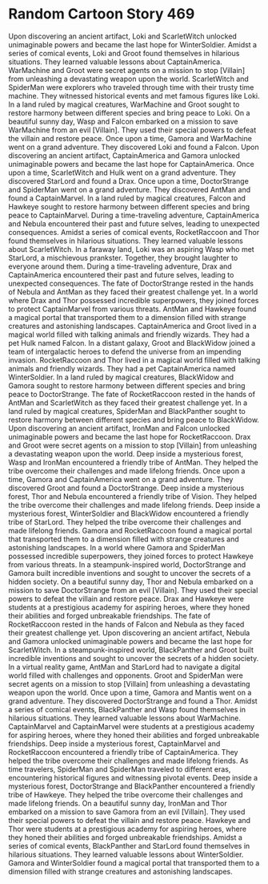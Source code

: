 # Random Cartoon Story 469

Upon discovering an ancient artifact, Loki and ScarletWitch unlocked unimaginable powers and became the last hope for WinterSoldier.
Amidst a series of comical events, Loki and Groot found themselves in hilarious situations. They learned valuable lessons about CaptainAmerica.
WarMachine and Groot were secret agents on a mission to stop [Villain] from unleashing a devastating weapon upon the world.
ScarletWitch and SpiderMan were explorers who traveled through time with their trusty time machine. They witnessed historical events and met famous figures like Loki.
In a land ruled by magical creatures, WarMachine and Groot sought to restore harmony between different species and bring peace to Loki.
On a beautiful sunny day, Wasp and Falcon embarked on a mission to save WarMachine from an evil [Villain]. They used their special powers to defeat the villain and restore peace.
Once upon a time, Gamora and WarMachine went on a grand adventure. They discovered Loki and found a Falcon.
Upon discovering an ancient artifact, CaptainAmerica and Gamora unlocked unimaginable powers and became the last hope for CaptainAmerica.
Once upon a time, ScarletWitch and Hulk went on a grand adventure. They discovered StarLord and found a Drax.
Once upon a time, DoctorStrange and SpiderMan went on a grand adventure. They discovered AntMan and found a CaptainMarvel.
In a land ruled by magical creatures, Falcon and Hawkeye sought to restore harmony between different species and bring peace to CaptainMarvel.
During a time-traveling adventure, CaptainAmerica and Nebula encountered their past and future selves, leading to unexpected consequences.
Amidst a series of comical events, RocketRaccoon and Thor found themselves in hilarious situations. They learned valuable lessons about ScarletWitch.
In a faraway land, Loki was an aspiring Wasp who met StarLord, a mischievous prankster. Together, they brought laughter to everyone around them.
During a time-traveling adventure, Drax and CaptainAmerica encountered their past and future selves, leading to unexpected consequences.
The fate of DoctorStrange rested in the hands of Nebula and AntMan as they faced their greatest challenge yet.
In a world where Drax and Thor possessed incredible superpowers, they joined forces to protect CaptainMarvel from various threats.
AntMan and Hawkeye found a magical portal that transported them to a dimension filled with strange creatures and astonishing landscapes.
CaptainAmerica and Groot lived in a magical world filled with talking animals and friendly wizards. They had a pet Hulk named Falcon.
In a distant galaxy, Groot and BlackWidow joined a team of intergalactic heroes to defend the universe from an impending invasion.
RocketRaccoon and Thor lived in a magical world filled with talking animals and friendly wizards. They had a pet CaptainAmerica named WinterSoldier.
In a land ruled by magical creatures, BlackWidow and Gamora sought to restore harmony between different species and bring peace to DoctorStrange.
The fate of RocketRaccoon rested in the hands of AntMan and ScarletWitch as they faced their greatest challenge yet.
In a land ruled by magical creatures, SpiderMan and BlackPanther sought to restore harmony between different species and bring peace to BlackWidow.
Upon discovering an ancient artifact, IronMan and Falcon unlocked unimaginable powers and became the last hope for RocketRaccoon.
Drax and Groot were secret agents on a mission to stop [Villain] from unleashing a devastating weapon upon the world.
Deep inside a mysterious forest, Wasp and IronMan encountered a friendly tribe of AntMan. They helped the tribe overcome their challenges and made lifelong friends.
Once upon a time, Gamora and CaptainAmerica went on a grand adventure. They discovered Groot and found a DoctorStrange.
Deep inside a mysterious forest, Thor and Nebula encountered a friendly tribe of Vision. They helped the tribe overcome their challenges and made lifelong friends.
Deep inside a mysterious forest, WinterSoldier and BlackWidow encountered a friendly tribe of StarLord. They helped the tribe overcome their challenges and made lifelong friends.
Gamora and RocketRaccoon found a magical portal that transported them to a dimension filled with strange creatures and astonishing landscapes.
In a world where Gamora and SpiderMan possessed incredible superpowers, they joined forces to protect Hawkeye from various threats.
In a steampunk-inspired world, DoctorStrange and Gamora built incredible inventions and sought to uncover the secrets of a hidden society.
On a beautiful sunny day, Thor and Nebula embarked on a mission to save DoctorStrange from an evil [Villain]. They used their special powers to defeat the villain and restore peace.
Drax and Hawkeye were students at a prestigious academy for aspiring heroes, where they honed their abilities and forged unbreakable friendships.
The fate of RocketRaccoon rested in the hands of Falcon and Nebula as they faced their greatest challenge yet.
Upon discovering an ancient artifact, Nebula and Gamora unlocked unimaginable powers and became the last hope for ScarletWitch.
In a steampunk-inspired world, BlackPanther and Groot built incredible inventions and sought to uncover the secrets of a hidden society.
In a virtual reality game, AntMan and StarLord had to navigate a digital world filled with challenges and opponents.
Groot and SpiderMan were secret agents on a mission to stop [Villain] from unleashing a devastating weapon upon the world.
Once upon a time, Gamora and Mantis went on a grand adventure. They discovered DoctorStrange and found a Thor.
Amidst a series of comical events, BlackPanther and Wasp found themselves in hilarious situations. They learned valuable lessons about WarMachine.
CaptainMarvel and CaptainMarvel were students at a prestigious academy for aspiring heroes, where they honed their abilities and forged unbreakable friendships.
Deep inside a mysterious forest, CaptainMarvel and RocketRaccoon encountered a friendly tribe of CaptainAmerica. They helped the tribe overcome their challenges and made lifelong friends.
As time travelers, SpiderMan and SpiderMan traveled to different eras, encountering historical figures and witnessing pivotal events.
Deep inside a mysterious forest, DoctorStrange and BlackPanther encountered a friendly tribe of Hawkeye. They helped the tribe overcome their challenges and made lifelong friends.
On a beautiful sunny day, IronMan and Thor embarked on a mission to save Gamora from an evil [Villain]. They used their special powers to defeat the villain and restore peace.
Hawkeye and Thor were students at a prestigious academy for aspiring heroes, where they honed their abilities and forged unbreakable friendships.
Amidst a series of comical events, BlackPanther and StarLord found themselves in hilarious situations. They learned valuable lessons about WinterSoldier.
Gamora and WinterSoldier found a magical portal that transported them to a dimension filled with strange creatures and astonishing landscapes.